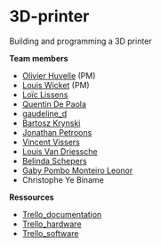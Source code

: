 # 3D-printer
Building and programming a 3D printer

**Team members** 
* [Olivier Huvelle](https://github.com/olivierHuvelle) (PM)
* [Louis Wicket](https://github.com/512LouisWicket) (PM)
* [Loïc Lissens](https://github.com/LoicLissens)
* [Quentin De Paola](https://github.com/quendepa)
* [gaudeline_d](https://github.com/Gaudeline)
* [Bartosz Krynski](https://github.com/krynskibartosz)
* [Jonathan Petroons](https://github.com/petroons-jonathan)
* [Vincent Vissers](https://github.com/Vincent-120)
* [Louis Van Driessche](https://github.com/Louis-vd)
* [Belinda Schepers](https://github.com/belindaschepers)
* [Gaby Pombo Monteiro Leonor](https://github.com/Gabypml)
* Christophe Ye Biname

**Ressources**
* [Trello_documentation](https://trello.com/b/goVn9zqa/imprimante3ddocumentation)
* [Trello_hardware](https://trello.com/b/MOCTHFVg/imprimante3dhardware)
* [Trello_software](https://trello.com/b/lOgzFnud/imprimante3dsoftware)

